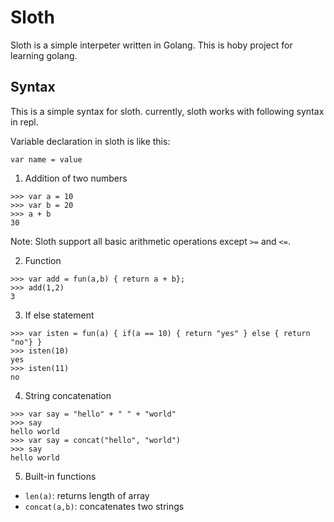 # Sloth

Sloth is a simple interpeter written in Golang. This is hoby project for learning golang.

## Syntax

This is a simple syntax for sloth. currently, sloth works with following syntax in repl.

Variable declaration in sloth is like this:

    var name = value

1. Addition of two numbers

```shell
>>> var a = 10
>>> var b = 20
>>> a + b
30
```

Note: Sloth support all basic arithmetic operations except `>=` and `<=`.

2. Function

```shell
>>> var add = fun(a,b) { return a + b};
>>> add(1,2)
3
```

3. If else statement

```shell
>>> var isten = fun(a) { if(a == 10) { return "yes" } else { return "no"} }
>>> isten(10)
yes
>>> isten(11)
no
```

4. String concatenation

```shell
>>> var say = "hello" + " " + "world"
>>> say
hello world
>>> var say = concat("hello", "world")
>>> say
hello world
```
5. Built-in functions

- `len(a)`: returns length of array
- `concat(a,b)`: concatenates two strings
